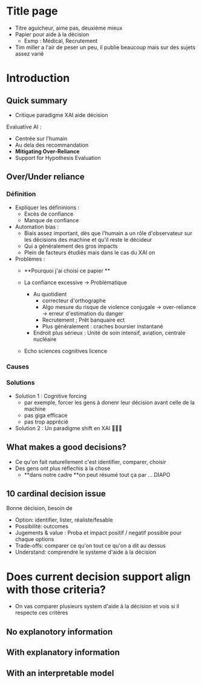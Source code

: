 # Title page
* Titre aguicheur, aime pas, deuxième mieux
* Papier pour aide à la décision
    * Exmp : Médical, Recrutement
* Tim miller a l'air de peser un peu, il publie beaucoup mais sur des sujets assez varié 

# Introduction
## Quick summary
* Critique paradigme XAI aide décision

Evaluative AI :
* Centrée sur l'humain
* Au dela des recommandation
* **Mitigating Over-Reliance**
* Support for Hypothesis Evaluation

## Over/Under reliance
### Définition
* Expliquer les défininions : 
    * Excès de confiance 
    * Manque de confiance
* Automation bias : 
    * Biais assez important, dès que l'humain a un rôle d'observateur sur les décisions des machine et qu'il reste le décideur
    * Qui a généralement des gros impacts
    * Plein de facteurs étudiés mais dans le cas du XAI on
* Problèmes : 
    * **Pourquoi j'ai choisi ce papier **
    * La confiance excessive → Problématique
        * Au quotidient 
            * correcteur d'orthographe
            * Algo mesure du risque de violence conjugale → over-reliance → erreur d'estimation du danger
            * Recrutement ; Prêt banquaire ect
            * Plus généralement : craches boursier instantané
        * Endroit plus sérieux : Unité de soin intensif, aviation, centrale nucléaire

    * Echo sciences cognitives licence
### Causes

### Solutions
* Solution 1 : Cognitive forcing 
    * par exemple, forcer les gens à donenr leur décision avant celle de la machine
    * pas giga efficace
    * pas trop apprécié
* Solution 2 : Un paradigme shift en XAI 🤔😏💡

## What makes a good decisions?
* Ce qu'on fait naturellement c'est identifier, comparer, choisir
* Des gens ont plus réflechis à la chose 
    * **dans notre cadre **on peut résumé tout ça par ... DIAPO

## 10 cardinal decision issue
Bonne décision, besoin de 
* Option:  identifier, lister, réaliste/fesable
* Possibilité: outcomes
* Jugements & value : Proba et impact positif / negatif possible pour chaque options
* Trade-offs: comparer ce qu'on tout ce qu'on a dit au dessus
* Understand: comprendre le systeme d'aide à la décision

# Does current decision support align with those criteria?
* On vas comparer plusieurs system d'aide à la décision et vois si il respecte ces critères

## No explanotory information

## With explanatory information
## With an interpretable model
## 
